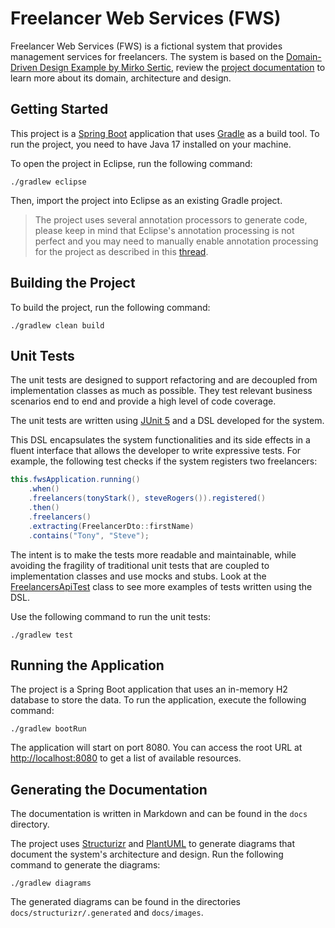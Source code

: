 # Freelancer Web Services (FWS)

Freelancer Web Services (FWS) is a fictional system that provides management services for freelancers. The system is based on the [Domain-Driven Design Example by Mirko Sertic](https://www.mirkosertic.de/blog/2013/04/domain-driven-design-example/), review the [project documentation](docs/README.md) to learn more about its domain, architecture and design.


## Getting Started

This project is a [Spring Boot](https://docs.spring.io/spring-boot/) application that uses [Gradle](https://docs.gradle.org/current/userguide/userguide.html) as a build tool. To run the project, you need to have Java 17 installed on your machine.

To open the project in Eclipse, run the following command:

    ./gradlew eclipse

Then, import the project into Eclipse as an existing Gradle project.

> The project uses several annotation processors to generate code, please keep in mind that Eclipse's annotation processing is not perfect and you may need to manually enable annotation processing for the project as described in this [thread](https://github.com/tbroyer/gradle-apt-plugin/issues/17).


## Building the Project

To build the project, run the following command:

    ./gradlew clean build


## Unit Tests

The unit tests are designed to support refactoring and are decoupled from implementation classes as much as possible. They test relevant business scenarios end to end and provide a high level of code coverage.

The unit tests are written using [JUnit 5](https://junit.org/junit5/) and a DSL developed for the system.

This DSL encapsulates the system functionalities and its side effects in a fluent interface that allows the developer to write expressive tests. For example, the following test checks if the system registers two freelancers:

```java
this.fwsApplication.running()
    .when()
    .freelancers(tonyStark(), steveRogers()).registered()
    .then()
    .freelancers()
    .extracting(FreelancerDto::firstName)
    .contains("Tony", "Steve");
```

The intent is to make the tests more readable and maintainable, while avoiding the fragility of traditional unit tests that are coupled to implementation classes and use mocks and stubs. Look at the [FreelancersApiTest](src/test/java/io/github/krloxz/fws/FreelancersApiTest.java) class to see more examples of tests written using the DSL.

Use the following command to run the unit tests:

    ./gradlew test


## Running the Application

The project is a Spring Boot application that uses an in-memory H2 database to store the data. To run the application, execute the following command:

    ./gradlew bootRun

The application will start on port 8080. You can access the root URL at [http://localhost:8080](http://localhost:8080) to get a list of available resources.


## Generating the Documentation

The documentation is written in Markdown and can be found in the `docs` directory.

The project uses [Structurizr](https://docs.structurizr.com/) and [PlantUML](https://plantuml.com/) to generate diagrams that document the system's architecture and design. Run the following command to generate the diagrams:

    ./gradlew diagrams

The generated diagrams can be found in the directories `docs/structurizr/.generated` and `docs/images`.
